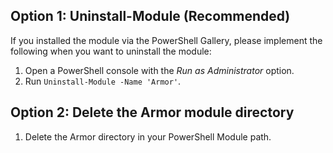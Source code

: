 ## Option 1: Uninstall-Module (Recommended)

If you installed the module via the PowerShell Gallery, please implement the following when you want to uninstall the module:

1. Open a PowerShell console with the *Run as Administrator* option.
1. Run `Uninstall-Module -Name 'Armor'`.

## Option 2: Delete the Armor module directory

1. Delete the Armor directory in your PowerShell Module path.
